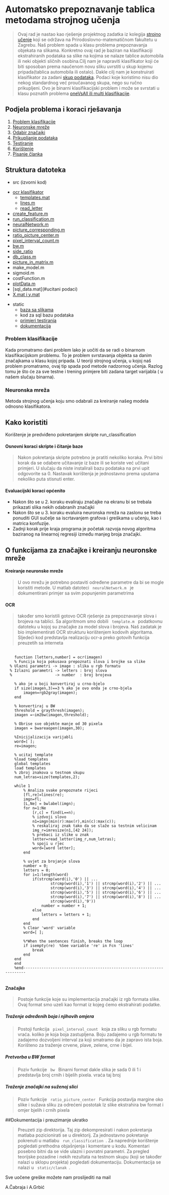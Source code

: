 Automatsko prepoznavanje tablica metodama strojnog učenja
=================
> Ovaj rad je nastao kao rješenje projektnog zadatka iz kolegija [strojno učenje](http://web.math.pmf.unizg.hr/nastava/su/) koji se održava na Prirodoslovno-matematičnom fakultetu u Zagrebu. 
> Naš problem spada u klasu problema prepoznavanja objekata na slikama. Konkretno ovaj rad je baziran na klasifikaciji ekstrahiranih podataka sa slike na kojima se nalaze tablice automobila 
> ili neki objekti sličnih osobina.Cilj nam je napraviti klasifikator koji će biti sposoban prema naučenom novu sliku uvrstiti u skup kojemu pripada(tablica automobila ili ostalo). 
> Dakle cilj nam je konstruirati klasifikator za zadani [skup podataka](#podaci). Podaci koje koristimo nisu dio nekog standardnog već proučavanog skupa, nego su
> ručno prikupljeni. Ovo je binarni klasifikacijski problem i može se svrstati u klasu poznatih problema [oneVsAll ili multi klasifikacije](http://en.wikipedia.org/wiki/Multiclass_classification).


## Podjela problema i koraci rješavanja
1. [Problem klasifikacije]()
2. [Neuronske mreže]()
3. [Odabir značajki](#znacajke)
4. [Prikupljanje podataka](#podaci)
5. [Testiranje](#testiranje)
6. [Korištenje](#upute)
7. [Pisanje članka](#clanak)

## Struktura datoteka
* src (izvorni kod)
 + [ocr klasifikator](#ocr)
    - [templates.mat](#ocr)
    - [lines.m](#ocr)
    - [read_letter](#ocr)
 + [create_feature.m](#znacajke)
 + [run_classification.m](#pokretanje)
 + [neuralNetwork.m](#nn)
 + [picture_corresponding.m](#znacajka1)
 + [ratio_picture_center.m](#znacajka2)
 + [pixel_interval_count.m](#znacajka3)
 + [bw.m](#znacajka4)
 + [side_ratio](#znacajka5)
 + [db_class.m](#klasa)
 + [picture_in_matrix.m](#citanje-slika)
 + make_model.m
 + sigmoid.m
 + costFunction.m
 + [plotData.m](#crtanje)
 + [sql_data.mat](#ucitani podaci)
 + [X.mat i y.mat](#mat-znacajke)
* static
  + [baza sa slikama](#podaci)
  + kod za sql bazu podataka
  + [primjeri testiranja](#testiranje)
  + [dokumentacija](#clanak)


### Problem klasifikacije 
 Kada promatramo dani problem lako je uočiti da se radi o binarnom klasifikacijskom problemu. To je problem svrstavanja objekta sa danim značajkama u klasu kojoj pripada.
 U teoriji strojnog učenja, u kojoj naš problem promatramo, ovaj tip spada pod metode nadzornog učenja. Razlog tomu je što će za sve testne i trening primjere biti zadana
 target varijabla ( u našem slučaju binarna).

### Neuronska mreža
 Metoda strojnog učenja koju smo odabrali za kreiranje našeg modela odnosno klasifikatora. 


## Kako koristiti 

 Korištenje je predviđeno pokretanjem skripte run_classification

#### Osnovni koraci skripte i čitanje baze
> Nakon pokretanja skripte potrebno je pratiti nekoliko koraka.
> Prvi bitni korak da se odabere učitavanje iz baze ili se koriste već učitani primjeri.
> U slučaju da niste instalirali bazu podataka na prvi upit odgovorite sa 0.
> Nastavak korištenja je jednostavno prema uputama nekoliko puta stisnuti enter.

#### Evaluacijski koraci općenito
 * Nakon što se u 2. koraku evaliraju značajke na ekranu bi se trebala prikazati slika nekih odabranih značajki
 * Nakon što se u 3. koraku evaluira neuronska mreža na zaslonu se treba ponuditi GUI sučelje sa iscrtavanjem grafova
 i greškama u učenju, kao i matrica konfuzije.
 * Zadnji korak prije kraja programa je početak razvoja novog algoritma baziranog na linearnoj regresiji između manjeg
 broja značajki.

## O funkcijama za značajke i kreiranju neuronske mreže
#### Kreiranje neuronske mreže
> 
> 
>    
>  U ovo mrežu je potrebno postaviti određene parametre da bi se mogle koristiti metode.
>  U matlab datoteci <code> neuralNetwork.m </code> je dokumentirani primjer sa svim popunjenim parametrima 

#### OCR
> također smo koristili gotovo OCR rješenje za prepoznavanje slova i brojeva na tablici. 
> Sa algoritmom smo dobili <code> template.m </code> podatkovnu datoteku u kojoj su značajke za model slova i brojeva.
> Naš zadatak je bio implementirati OCR strukturu korištenjem kodovih algoritama.
> Sljedeći kod predstavlja realizaciju ocr-a preko gotovih funkcija preuzetih sa interneta
<pre>
 <code>
    function [letters,number] = ocr(imagen)
    % Funcija koja pokusava prepoznati slova i brojke sa slike
  % Ulazni parametri -> image : slika u rgb formatu
  % Izlazni parametri -> letters : broj slova
  %                   -> number  : broj brojeva

    % ako je u boji konvertiraj u crno-bjelo
    if size(imagen,3)==3 % ako je ovo onda je crno-bjela
        imagen=rgb2gray(imagen);
    end

    % konvertiraj u BW
    threshold = graythresh(imagen);
    imagen =~im2bw(imagen,threshold);

    % Obrise sve objekte manje od 30 pixela
    imagen = bwareaopen(imagen,30);

    %Inicijalizacija varijabli
    word=[ ];
    re=imagen;

    % ucitaj template
    %load templates
    global templates
    load templates
    % zbroj znakova u testnom skupu
    num_letras=size(templates,2);

    while 1
        % Analiza svake prepoznate rijeci
        [fl,re]=lines(re);
        imgn=fl;
        [L,Ne] = bwlabel(imgn);    
        for n=1:Ne
            [r,c] = find(L==n);
            % izdvoji slovo
            n1=imgn(min(r):max(r),min(c):max(c));  
            % reskaliraj znak tako da se slaže sa testnim velicinam
            img_r=imresize(n1,[42 24]);
            % prebaci iz slike u znak
            letter=read_letter(img_r,num_letras);
            % spoji u rjec
            word=[word letter];
        end
        
        % uvjet za brojanje slova
        number = 0;
        letters = 0;
        for i=1:length(word)
            if(strcmp(word(i),'0') || ...
                    strcmp(word(i),'1') || strcmp(word(i),'2') || ...
                    strcmp(word(i),'3') || strcmp(word(i),'4') || ...
                    strcmp(word(i),'5') || strcmp(word(i),'6') || ...
                    strcmp(word(i),'7') || strcmp(word(i),'8') || ...
                    strcmp(word(i),'9'))
                number = number + 1;
            else
                letters = letters + 1;
            end
        end
        % Clear 'word' variable
        word=[ ];
    
        %*When the sentences finish, breaks the loop
        if isempty(re)  %See variable 're' in Fcn 'lines'
            break
        end    
    end
    end
    %end-----------------------------------------------------------------------
 </code>
</pre>

#### Značajke
> Postoje funkcije koje su implementacija značajki iz rgb formata slike. Ovaj format
> smo uzeli kao format iz kojeg ćemo ekstrahirati podatke. 

##### Traženje određenih boja i njihovih omjera
> Postoji funkcija <code> pixel_interval_count </code> koja za sliku u rgb formatu vraća. 
> koliko je koja boja zastupljena. Boju zadajemo u rgb formatu te zadajemo dozvoljeni interval 
> za koji smatramo da je zapravo ista boja.
> Korišteno za traženje crvene, plave, zelene, crne i bijel.

##### Pretvorba u BW format
> Poziv funkcije <code> bw </code>
> Binarni format dakle slika je sada 0 ili 1 i predstavlja broj crnih i bijelih pixela.
> vraća taj broj

##### Traženje značajki na suženoj slici
> Poziv funkcije <code> ratio_picture_center </code>
> Funkcija postavlja margine oko slike i sužava sliku za odrećeni postotak
> Iz slike ekstrahira bw format i omjer bjelih i crnih pixela


##Dokumentacija i preuzimanje ukratko
> Preuzeti zip direktorija. Taj zip dekompresirati i nakon pokretanja matlaba pozicionirati se u direktorij.
> Za jednostavno pokretanje pokrenuti u matlabu <code> run_classification </code>.
> Za naprednije korištenje pogledati prethodna objašnjenja i komentare u kodu. Komentari posebno bitni da se vide ulazni i povratni parametri.
> Za pregled teorijske pozadine i nekih rezultata na testnom skupu (koji se također nalazi u sklopu projekta) pogledati dokumentaciju.
> Dokumentacija se nalazi u <code> static/clanak </code>.


Sve uočene greške možete nam proslijediti na mail

A.Čabraja i A.Grbić
